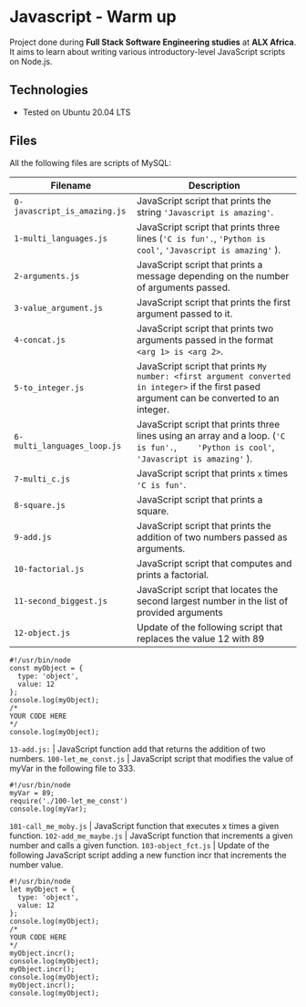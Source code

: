 # Javascript - Warm up
Project done during **Full Stack Software Engineering studies** at **ALX Africa**. It aims to learn about writing various introductory-level JavaScript scripts on Node.js.

## Technologies
- Tested on Ubuntu 20.04 LTS

## Files

All the following files are scripts of MySQL:

| Filename | Description |
| -------- | ----------- |
`0-javascript_is_amazing.js` | JavaScript script that prints the string `'Javascript is amazing'`.
`1-multi_languages.js` | JavaScript script that prints three lines (`'C is fun'.`, `'Python is cool'`, `'Javascript is amazing'` ).
`2-arguments.js` | JavaScript script that prints a message depending on the number of arguments passed.
`3-value_argument.js` | JavaScript script that prints the first argument passed to it.
`4-concat.js` | JavaScript script that prints two arguments passed in the format `<arg 1> is <arg 2>`.
`5-to_integer.js` |  JavaScript script that prints `My number: <first argument converted in integer>`  if the first pased argument can be converted to an integer.
`6-multi_languages_loop.js` | JavaScript script that prints three lines using an array and a loop. (`'C is fun'.`, `    'Python is cool'`, `'Javascript is amazing'` ).
`7-multi_c.js` | JavaScript script that prints `x` times `'C is fun'`.
`8-square.js` | JavaScript script that prints a square.
`9-add.js` | JavaScript script that prints the addition of two numbers passed as arguments.
`10-factorial.js` | JavaScript script that computes and prints a factorial.
`11-second_biggest.js` |  JavaScript script that locates the second largest number in the list of provided arguments
`12-object.js` |  Update of the following script that replaces the value 12 with 89
```
#!/usr/bin/node
const myObject = {
  type: 'object',
  value: 12
};
console.log(myObject);
/*
YOUR CODE HERE
*/
console.log(myObject);
```
`13-add.js:` | JavaScript function add that returns the addition of two numbers.
`100-let_me_const.js` |  JavaScript script that modifies the value of myVar in the following file to 333.
```
#!/usr/bin/node
myVar = 89;
require('./100-let_me_const')
console.log(myVar);
```
`101-call_me_moby.js` | JavaScript function that executes x times a given function.
`102-add_me_maybe.js` | JavaScript function that increments a given number and calls a given function.
`103-object_fct.js` | Update of the following JavaScript script adding a new function incr that increments the number value.
```
#!/usr/bin/node
let myObject = {
  type: 'object',
  value: 12
};
console.log(myObject);
/*
YOUR CODE HERE
*/
myObject.incr();
console.log(myObject);
myObject.incr();
console.log(myObject);
myObject.incr();
console.log(myObject);
```
